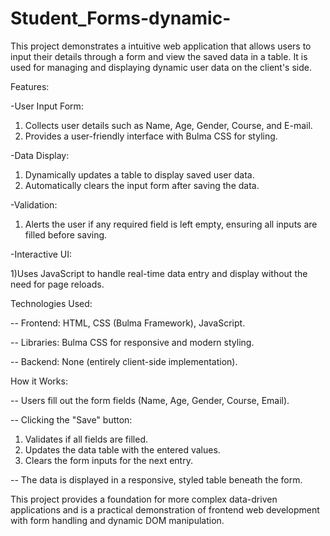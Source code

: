 # Student_Forms-dynamic-
This project demonstrates a intuitive web application that allows users to input their details through a form and view the saved data in a  table. It is used for managing and displaying dynamic user data on the client's side.

Features:

  -User Input Form:
  
  1) Collects user details such as Name, Age, Gender, Course, and E-mail.
  2) Provides a user-friendly interface with Bulma CSS for styling.
  
  -Data Display:
  
  1) Dynamically updates a table to display saved user data.
  2) Automatically clears the input form after saving the data.
  
  -Validation:
  
  1) Alerts the user if any required field is left empty, ensuring all inputs are filled before saving.
  
  -Interactive UI:
  
  1)Uses JavaScript to handle real-time data entry and display without the need for page reloads.


Technologies Used:
  
  -- Frontend: HTML, CSS (Bulma Framework), JavaScript.
  
  -- Libraries: Bulma CSS for responsive and modern styling.
  
  -- Backend: None (entirely client-side implementation).


How it Works:

  --  Users fill out the form fields (Name, Age, Gender, Course, Email).

  -- Clicking the "Save" button:
  
  1) Validates if all fields are filled.
  2) Updates the data table with the entered values.
  3) Clears the form inputs for the next entry.

  -- The data is displayed in a responsive, styled table beneath the form.

This project provides a foundation for more complex data-driven applications and is a practical demonstration of frontend web development with form handling and dynamic DOM manipulation.






